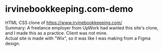 # irvinebookkeeping.com-demo
HTML CSS clone of https://www.irvinebookkeeping.com/ <br>
Summary: A freelance employer from UpWork had wanted this site's clone, and I made this as a practice. Client was not mine.<br>
Actual site is made with "Wix", so it was like I was making from a Figma design.


